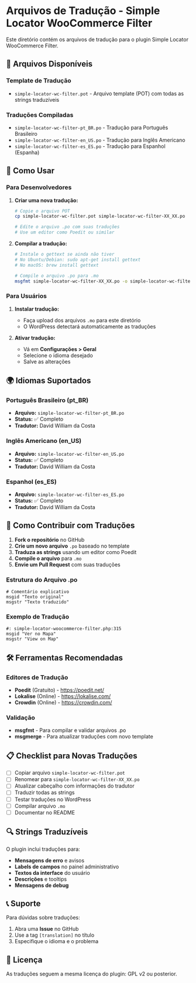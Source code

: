 # Arquivos de Tradução - Simple Locator WooCommerce Filter

Este diretório contém os arquivos de tradução para o plugin Simple Locator WooCommerce Filter.

## 📁 Arquivos Disponíveis

### Template de Tradução

- `simple-locator-wc-filter.pot` - Arquivo template (POT) com todas as strings traduzíveis

### Traduções Compiladas

- `simple-locator-wc-filter-pt_BR.po` - Tradução para Português Brasileiro
- `simple-locator-wc-filter-en_US.po` - Tradução para Inglês Americano
- `simple-locator-wc-filter-es_ES.po` - Tradução para Espanhol (Espanha)

## 🔧 Como Usar

### Para Desenvolvedores

1. **Criar uma nova tradução:**

   ```bash
   # Copie o arquivo POT
   cp simple-locator-wc-filter.pot simple-locator-wc-filter-XX_XX.po

   # Edite o arquivo .po com suas traduções
   # Use um editor como Poedit ou similar
   ```

2. **Compilar a tradução:**

   ```bash
   # Instale o gettext se ainda não tiver
   # No Ubuntu/Debian: sudo apt-get install gettext
   # No macOS: brew install gettext

   # Compile o arquivo .po para .mo
   msgfmt simple-locator-wc-filter-XX_XX.po -o simple-locator-wc-filter-XX_XX.mo
   ```

### Para Usuários

1. **Instalar tradução:**

   - Faça upload dos arquivos `.mo` para este diretório
   - O WordPress detectará automaticamente as traduções

2. **Ativar tradução:**
   - Vá em **Configurações > Geral**
   - Selecione o idioma desejado
   - Salve as alterações

## 🌍 Idiomas Suportados

### Português Brasileiro (pt_BR)

- **Arquivo:** `simple-locator-wc-filter-pt_BR.po`
- **Status:** ✅ Completo
- **Tradutor:** David William da Costa

### Inglês Americano (en_US)

- **Arquivo:** `simple-locator-wc-filter-en_US.po`
- **Status:** ✅ Completo
- **Tradutor:** David William da Costa

### Espanhol (es_ES)

- **Arquivo:** `simple-locator-wc-filter-es_ES.po`
- **Status:** ✅ Completo
- **Tradutor:** David William da Costa

## 📝 Como Contribuir com Traduções

1. **Fork o repositório** no GitHub
2. **Crie um novo arquivo** `.po` baseado no template
3. **Traduza as strings** usando um editor como Poedit
4. **Compile o arquivo** para `.mo`
5. **Envie um Pull Request** com suas traduções

### Estrutura do Arquivo .po

```po
# Comentário explicativo
msgid "Texto original"
msgstr "Texto traduzido"
```

### Exemplo de Tradução

```po
#: simple-locator-woocommerce-filter.php:315
msgid "Ver no Mapa"
msgstr "View on Map"
```

## 🛠️ Ferramentas Recomendadas

### Editores de Tradução

- **Poedit** (Gratuito) - https://poedit.net/
- **Lokalise** (Online) - https://lokalise.com/
- **Crowdin** (Online) - https://crowdin.com/

### Validação

- **msgfmt** - Para compilar e validar arquivos .po
- **msgmerge** - Para atualizar traduções com novo template

## 📋 Checklist para Novas Traduções

- [ ] Copiar arquivo `simple-locator-wc-filter.pot`
- [ ] Renomear para `simple-locator-wc-filter-XX_XX.po`
- [ ] Atualizar cabeçalho com informações do tradutor
- [ ] Traduzir todas as strings
- [ ] Testar traduções no WordPress
- [ ] Compilar arquivo `.mo`
- [ ] Documentar no README

## 🔍 Strings Traduzíveis

O plugin inclui traduções para:

- **Mensagens de erro** e avisos
- **Labels de campos** no painel administrativo
- **Textos da interface** do usuário
- **Descrições** e tooltips
- **Mensagens de debug**

## 📞 Suporte

Para dúvidas sobre traduções:

1. Abra uma **Issue** no GitHub
2. Use a tag `[translation]` no título
3. Especifique o idioma e o problema

## 📄 Licença

As traduções seguem a mesma licença do plugin: GPL v2 ou posterior.
